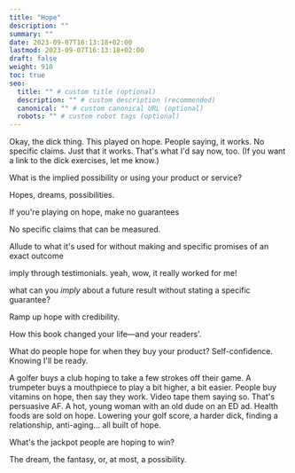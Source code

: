 ```yaml
---
title: "Hope"
description: ""
summary: ""
date: 2023-09-07T16:13:18+02:00
lastmod: 2023-09-07T16:13:18+02:00
draft: false
weight: 910
toc: true
seo:
  title: "" # custom title (optional)
  description: "" # custom description (recommended)
  canonical: "" # custom canonical URL (optional)
  robots: "" # custom robot tags (optional)
---
```


Okay, the dick thing. This played on hope. People saying, it works. No specific claims. Just that it works. That's what I'd say now, too. (If you want a link to the dick exercises, let me know.)

What is the implied possibility or using your product or service?

Hopes, dreams, possibilities.

If you're playing on hope, make no guarantees

No specific claims that can be measured.

Allude to what it's used for without making and specific promises of an exact outcome

imply through testimonials. yeah, wow, it really worked for me!

what can you *imply* about a future result without stating a specific guarantee?

Ramp up hope with credibility.

How this book changed your life&mdash;and your readers'.

What do people hope for when they buy your product? Self-confidence. Knowing I'll be ready.

A golfer buys a club hoping to take a few strokes off their game.
A trumpeter buys a mouthpiece to play a bit higher, a bit easier.
People buy vitamins on hope, then say they work. Video tape them saying so. That's persuasive AF.
A hot, young woman with an old dude on an ED ad.
Health foods are sold on hope.
Lowering your golf score, a harder dick, finding a relationship, anti-aging... all built of hope.

What's the jackpot people are hoping to win?


The dream, the fantasy, or, at most, a possibility.
